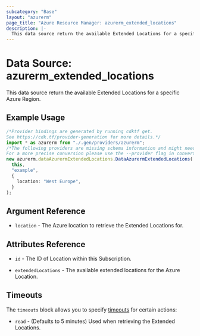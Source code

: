 ```yaml
---
subcategory: "Base"
layout: "azurerm"
page_title: "Azure Resource Manager: azurerm_extended_locations"
description: |-
  This data source return the available Extended Locations for a specific Azure Region.
---
```


# Data Source: azurerm\_extended\_locations

This data source return the available Extended Locations for a specific Azure Region.

## Example Usage

```typescript
/*Provider bindings are generated by running cdktf get.
See https://cdk.tf/provider-generation for more details.*/
import * as azurerm from "./.gen/providers/azurerm";
/*The following providers are missing schema information and might need manual adjustments to synthesize correctly: azurerm.
For a more precise conversion please use the --provider flag in convert.*/
new azurerm.dataAzurermExtendedLocations.DataAzurermExtendedLocations(
  this,
  "example",
  {
    location: "West Europe",
  }
);

```

## Argument Reference

* `location` - The Azure location to retrieve the Extended Locations for.

## Attributes Reference

*   `id` - The ID of Location within this Subscription.

*   `extendedLocations` - The available extended locations for the Azure Location.

## Timeouts

The `timeouts` block allows you to specify [timeouts](https://www.terraform.io/language/resources/syntax#operation-timeouts) for certain actions:

* `read` - (Defaults to 5 minutes) Used when retrieving the Extended Locations.
